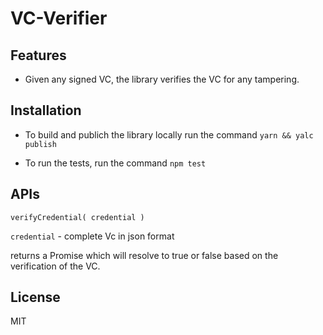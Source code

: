 # VC-Verifier

## Features

- Given any signed VC, the library verifies the VC for any tampering.


## Installation

- To build and publich the library locally run the command `yarn && yalc publish`

- To run the tests, run the command `npm test`

## APIs

`verifyCredential( credential )`

`credential` - complete Vc in json format 

returns a Promise which will resolve to true or false based on the verification of the VC.


## License
MIT